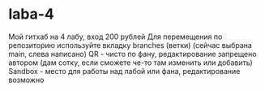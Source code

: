 # laba-4
Мой гитхаб на 4 лабу, вход 200 рублей
Для перемещения по репозиторию используйте вкладку branches (ветки) (сейчас выбрана main, слева написано)
QR - чисто по фану, редактирование запрещено автором (дам сотку, если сможете че-то там изменить или добавить)
Sandbox - место для работы над лабой или фана, редактирование возможно
